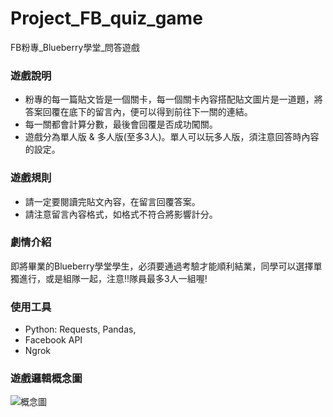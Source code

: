 # Project_FB_quiz_game
FB粉專_Blueberry學堂_問答遊戲

### 遊戲說明
* 粉專的每一篇貼文皆是一個關卡，每一個關卡內容搭配貼文圖片是一道題，將答案回覆在底下的留言內，便可以得到前往下一關的連結。
* 每一關都會計算分數，最後會回覆是否成功闖關。
* 遊戲分為單人版 & 多人版(至多3人)。單人可以玩多人版，須注意回答時內容的設定。
### 遊戲規則
* 請一定要閱讀完貼文內容，在留言回覆答案。
* 請注意留言內容格式，如格式不符合將影響計分。
### 劇情介紹
即將畢業的Blueberry學堂學生，必須要通過考驗才能順利結業，同學可以選擇單獨進行，或是組隊一起，注意!!隊員最多3人一組喔!    
### 使用工具
* Python: Requests, Pandas,
* Facebook API
* Ngrok
### 遊戲邏輯概念圖
![概念圖](https://user-images.githubusercontent.com/81075616/177077893-f942839d-6906-4184-8e91-0513bc474bb8.png)

